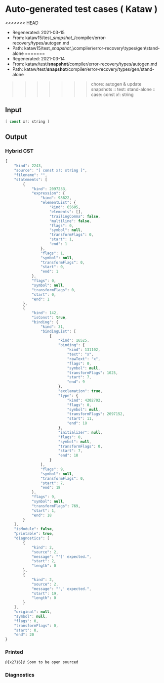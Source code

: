 # Auto-generated test cases ( Kataw )
<<<<<<< HEAD
- Regenerated: 2021-03-15
- From: kataw15/test\__snapshot__/compiler/error-recovery/types/autogen.md
- Path: kataw15/test\__snapshot__\compiler\error-recovery\types\gen\stand-alone
=======
- Regenerated: 2021-03-14
- From: kataw/test/__snapshot__/compiler/error-recovery/types/autogen.md
- Path: kataw/test/__snapshot__/compiler/error-recovery/types/gen/stand-alone
>>>>>>> chore: autogen & update snapshots
> :: test: stand-alone
> :: case: const x!: string
## Input

`````js
[ const x!: string ]
`````

## Output

### Hybrid CST

```javascript
{
    "kind": 2243,
    "source": "[ const x!: string ]",
    "filename": "",
    "statements": [
        {
            "kind": 2097233,
            "expression": {
                "kind": 98822,
                "elementList": {
                    "kind": 65605,
                    "elements": [],
                    "trailingComma": false,
                    "multiline": false,
                    "flags": 0,
                    "symbol": null,
                    "transformFlags": 0,
                    "start": 1,
                    "end": 1
                },
                "flags": 1,
                "symbol": null,
                "transformFlags": 0,
                "start": 0,
                "end": 1
            },
            "flags": 0,
            "symbol": null,
            "transformFlags": 0,
            "start": 0,
            "end": 1
        },
        {
            "kind": 142,
            "isConst": true,
            "binding": {
                "kind": 31,
                "bindingList": [
                    {
                        "kind": 16525,
                        "binding": {
                            "kind": 131102,
                            "text": "x",
                            "rawText": "x",
                            "flags": 0,
                            "symbol": null,
                            "transformFlags": 1025,
                            "start": 7,
                            "end": 9
                        },
                        "exclamation": true,
                        "type": {
                            "kind": 4202702,
                            "flags": 0,
                            "symbol": null,
                            "transformFlags": 2097152,
                            "start": 11,
                            "end": 18
                        },
                        "initializer": null,
                        "flags": 0,
                        "symbol": null,
                        "transformFlags": 0,
                        "start": 7,
                        "end": 18
                    }
                ],
                "flags": 9,
                "symbol": null,
                "transformFlags": 0,
                "start": 7,
                "end": 18
            },
            "flags": 9,
            "symbol": null,
            "transformFlags": 769,
            "start": 1,
            "end": 18
        }
    ],
    "isModule": false,
    "printable": true,
    "diagnostics": [
        {
            "kind": 2,
            "source": 2,
            "message": "']' expected.",
            "start": 2,
            "length": 0
        },
        {
            "kind": 2,
            "source": 2,
            "message": "',' expected.",
            "start": 19,
            "length": 0
        }
    ],
    "original": null,
    "symbol": null,
    "flags": 0,
    "transformFlags": 0,
    "start": 0,
    "end": 20
}
```

### Printed

```javascript
@{x2716}@ Soon to be open sourced
```

### Diagnostics

```javascript

```

